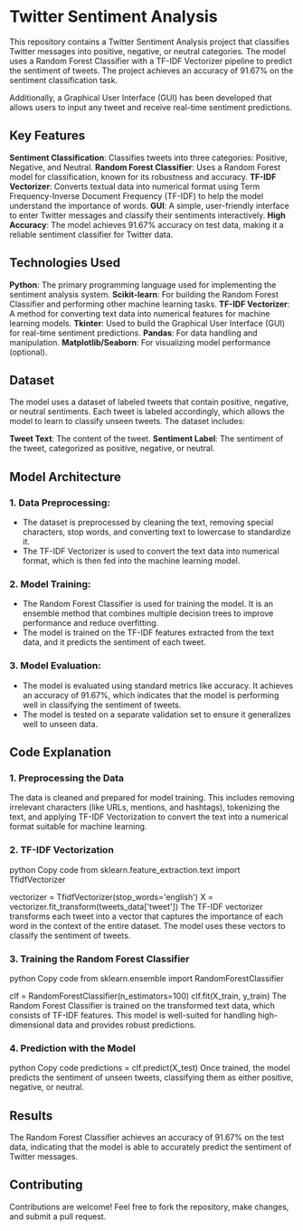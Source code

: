 # Twitter Sentiment Analysis
This repository contains a Twitter Sentiment Analysis project that classifies Twitter messages into positive, negative, or neutral categories. The model uses a Random Forest Classifier with a TF-IDF Vectorizer pipeline to predict the sentiment of tweets. The project achieves an accuracy of 91.67% on the sentiment classification task.

Additionally, a Graphical User Interface (GUI) has been developed that allows users to input any tweet and receive real-time sentiment predictions.

## Key Features
**Sentiment Classification**: Classifies tweets into three categories: Positive, Negative, and Neutral.
**Random Forest Classifier**: Uses a Random Forest model for classification, known for its robustness and accuracy.
**TF-IDF Vectorizer**: Converts textual data into numerical format using Term Frequency-Inverse Document Frequency (TF-IDF) to help the model understand the importance of words.
**GUI**: A simple, user-friendly interface to enter Twitter messages and classify their sentiments interactively.
**High Accuracy**: The model achieves 91.67% accuracy on test data, making it a reliable sentiment classifier for Twitter data.

## Technologies Used
**Python**: The primary programming language used for implementing the sentiment analysis system.
**Scikit-learn**: For building the Random Forest Classifier and performing other machine learning tasks.
**TF-IDF Vectorizer**: A method for converting text data into numerical features for machine learning models.
**Tkinter**: Used to build the Graphical User Interface (GUI) for real-time sentiment predictions.
**Pandas**: For data handling and manipulation.
**Matplotlib/Seaborn**: For visualizing model performance (optional).

## Dataset
The model uses a dataset of labeled tweets that contain positive, negative, or neutral sentiments. Each tweet is labeled accordingly, which allows the model to learn to classify unseen tweets. The dataset includes:

**Tweet Text**: The content of the tweet.
**Sentiment Label**: The sentiment of the tweet, categorized as positive, negative, or neutral.
## Model Architecture
### 1. Data Preprocessing:

- The dataset is preprocessed by cleaning the text, removing special characters, stop words, and converting text to lowercase to standardize it.
- The TF-IDF Vectorizer is used to convert the text data into numerical format, which is then fed into the machine learning model.
### 2. Model Training:

- The Random Forest Classifier is used for training the model. It is an ensemble method that combines multiple decision trees to improve performance and reduce overfitting.
- The model is trained on the TF-IDF features extracted from the text data, and it predicts the sentiment of each tweet.
### 3. Model Evaluation:

- The model is evaluated using standard metrics like accuracy. It achieves an accuracy of 91.67%, which indicates that the model is performing well in classifying the sentiment of tweets.
- The model is tested on a separate validation set to ensure it generalizes well to unseen data.

## Code Explanation
### 1. Preprocessing the Data
The data is cleaned and prepared for model training. This includes removing irrelevant characters (like URLs, mentions, and hashtags), tokenizing the text, and applying TF-IDF Vectorization to convert the text into a numerical format suitable for machine learning.

### 2. TF-IDF Vectorization
python
Copy code
from sklearn.feature_extraction.text import TfidfVectorizer

vectorizer = TfidfVectorizer(stop_words='english')
X = vectorizer.fit_transform(tweets_data['tweet'])
The TF-IDF vectorizer transforms each tweet into a vector that captures the importance of each word in the context of the entire dataset. The model uses these vectors to classify the sentiment of tweets.

### 3. Training the Random Forest Classifier
python
Copy code
from sklearn.ensemble import RandomForestClassifier

clf = RandomForestClassifier(n_estimators=100)
clf.fit(X_train, y_train)
The Random Forest Classifier is trained on the transformed text data, which consists of TF-IDF features. This model is well-suited for handling high-dimensional data and provides robust predictions.

### 4. Prediction with the Model
python
Copy code
predictions = clf.predict(X_test)
Once trained, the model predicts the sentiment of unseen tweets, classifying them as either positive, negative, or neutral.

## Results
The Random Forest Classifier achieves an accuracy of 91.67% on the test data, indicating that the model is able to accurately predict the sentiment of Twitter messages.

## Contributing
Contributions are welcome! Feel free to fork the repository, make changes, and submit a pull request.
